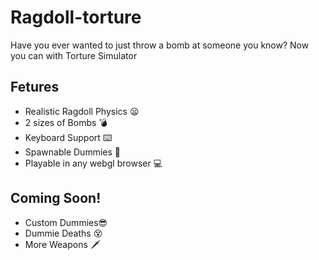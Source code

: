 # Ragdoll-torture
Have you ever wanted to just throw a bomb at someone you know? 
Now you can with Torture Simulator
## Fetures
* Realistic Ragdoll Physics 😦
* 2 sizes of Bombs 💣
* Keyboard Support ⌨️
* Spawnable Dummies 👀
* Playable in any webgl browser 💻
## Coming Soon!
* Custom Dummies😎
* Dummie Deaths 😵
* More Weapons 🗡️
